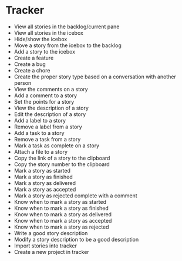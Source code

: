 # Tracker
* View all stories in the backlog/current pane
* View all stories in the icebox
* Hide/show the icebox
* Move a story from the icebox to the backlog
* Add a story to the icebox
* Create a feature
* Create a bug
* Create a chore
* Create the proper story type based on a conversation with another person
* View the comments on a story
* Add a comment to a story
* Set the points for a story
* View the description of a story
* Edit the description of a story
* Add a label to a story
* Remove a label from a story
* Add a task to a story
* Remove a task from a story
* Mark a task as complete on a story
* Attach a file to a story
* Copy the link of a story to the clipboard
* Copy the story number to the clipboard
* Mark a story as started
* Mark a story as finished
* Mark a story as delivered
* Mark a story as accepted
* Mark a story as rejected complete with a comment
* Know when to mark a story as started
* Know when to mark a story as finished
* Know when to mark a story as delivered
* Know when to mark a story as accepted
* Know when to mark a story as rejected
* Write a good story description
* Modify a story description to be a good description
* Import stories into tracker
* Create a new project in tracker
